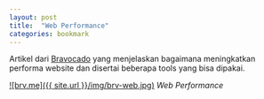 ```yaml
---
layout: post
title:  "Web Performance"
categories: bookmark
---
```


Artikel dari [Bravocado][brv_url] yang menjelaskan bagaimana meningkatkan performa website dan disertai beberapa tools yang bisa dipakai.

[![brv.me]({{ site.url }}/img/brv-web.jpg)](https://log.brv.me/rewrite-web-performance-d732220a007d)
*Web Performance*

[brv_url]: https://log.brv.me
